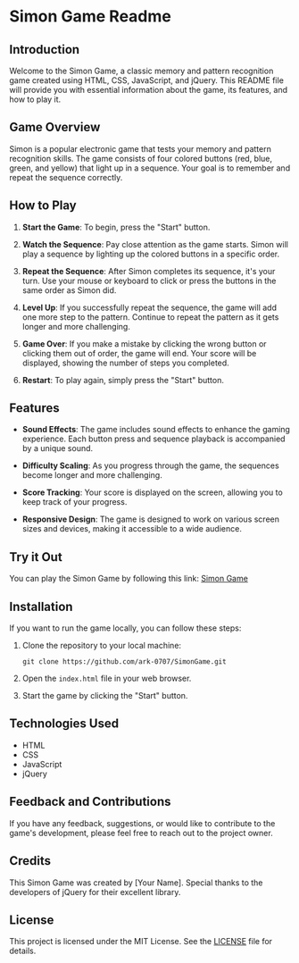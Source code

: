 # Simon Game Readme

## Introduction

Welcome to the Simon Game, a classic memory and pattern recognition game created using HTML, CSS, JavaScript, and jQuery. This README file will provide you with essential information about the game, its features, and how to play it.

## Game Overview

Simon is a popular electronic game that tests your memory and pattern recognition skills. The game consists of four colored buttons (red, blue, green, and yellow) that light up in a sequence. Your goal is to remember and repeat the sequence correctly.

## How to Play

1. **Start the Game**: To begin, press the "Start" button.

2. **Watch the Sequence**: Pay close attention as the game starts. Simon will play a sequence by lighting up the colored buttons in a specific order.

3. **Repeat the Sequence**: After Simon completes its sequence, it's your turn. Use your mouse or keyboard to click or press the buttons in the same order as Simon did.

4. **Level Up**: If you successfully repeat the sequence, the game will add one more step to the pattern. Continue to repeat the pattern as it gets longer and more challenging.

5. **Game Over**: If you make a mistake by clicking the wrong button or clicking them out of order, the game will end. Your score will be displayed, showing the number of steps you completed.

6. **Restart**: To play again, simply press the "Start" button.

## Features

- **Sound Effects**: The game includes sound effects to enhance the gaming experience. Each button press and sequence playback is accompanied by a unique sound.

- **Difficulty Scaling**: As you progress through the game, the sequences become longer and more challenging.

- **Score Tracking**: Your score is displayed on the screen, allowing you to keep track of your progress.

- **Responsive Design**: The game is designed to work on various screen sizes and devices, making it accessible to a wide audience.

## Try it Out

You can play the Simon Game by following this link: [Simon Game](https://ark-0707.github.io/SimonGame/)

## Installation

If you want to run the game locally, you can follow these steps:

1. Clone the repository to your local machine:

   ```
   git clone https://github.com/ark-0707/SimonGame.git
   ```

2. Open the `index.html` file in your web browser.

3. Start the game by clicking the "Start" button.

## Technologies Used

- HTML
- CSS
- JavaScript
- jQuery

## Feedback and Contributions

If you have any feedback, suggestions, or would like to contribute to the game's development, please feel free to reach out to the project owner.

## Credits

This Simon Game was created by [Your Name]. Special thanks to the developers of jQuery for their excellent library.

## License

This project is licensed under the MIT License. See the [LICENSE](LICENSE) file for details.
